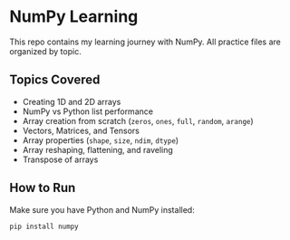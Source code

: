 # NumPy Learning
This repo contains my learning journey with NumPy. All practice files are organized by topic.


## Topics Covered

- Creating 1D and 2D arrays
- NumPy vs Python list performance
- Array creation from scratch (`zeros`, `ones`, `full`, `random`, `arange`)
- Vectors, Matrices, and Tensors
- Array properties (`shape`, `size`, `ndim`, `dtype`)
- Array reshaping, flattening, and raveling
- Transpose of arrays

## How to Run

Make sure you have Python and NumPy installed:

```bash
pip install numpy